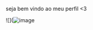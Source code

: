 seja bem vindo ao meu perfil <3

![](![image](https://github.com/user-attachments/assets/2906207a-db9e-4ad2-98dd-660d0351bdab)


